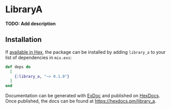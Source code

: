 # LibraryA

**TODO: Add description**

## Installation

If [available in Hex](https://hex.pm/docs/publish), the package can be installed
by adding `library_a` to your list of dependencies in `mix.exs`:

```elixir
def deps do
  [
    {:library_a, "~> 0.1.0"}
  ]
end
```

Documentation can be generated with [ExDoc](https://github.com/elixir-lang/ex_doc)
and published on [HexDocs](https://hexdocs.pm). Once published, the docs can
be found at <https://hexdocs.pm/library_a>.

